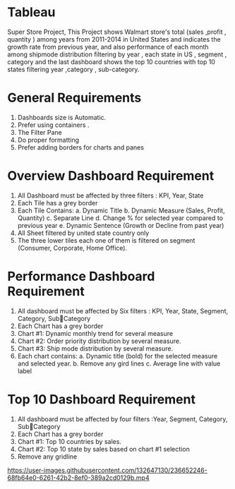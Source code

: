 # Tableau
Super Store Project, This Project shows Walmart store's total (sales ,profit , quantity ) among years from 2011-2014 in United States and indicates the growth rate from previous year, and also performance of each month among shipmode distribution filtering by year , each state in US , segment , category and the last dashboard shows the top 10 countries with top 10 states filtering year ,category , sub-category. 
 
#  General Requirements

1. Dashboards size is Automatic.
2. Prefer using containers .
3. The Filter Pane
4. Do proper formatting
5. Prefer adding borders for charts and panes

# Overview Dashboard Requirement
1. All Dashboard must be affected by three filters : KPI, Year, State
2. Each Tile has a grey border
3. Each Tile Contains: 
   a. Dynamic Title
   b. Dynamic Measure (Sales, Profit, Quantity)
   c. Separate Line
   d. Change % for selected year compared to previous year
   e. Dynamic Sentence (Growth or Decline from past year)
4. All Sheet filtered by united state country only
5. The three lower tiles each one of them is filtered on segment (Consumer, Corporate, 
Home Office).

# Performance Dashboard Requirement
1. All dashboard must be affected by Six filters : KPI, Year, State, Segment, Category, SubCategory
2. Each Chart has a grey border
3. Chart #1: Dynamic monthly trend for several measure
4. Chart #2: Order priority distribution by several measure.
5. Chart #3: Ship mode distribution by several measure.
6. Each chart contains:
   a. Dynamic title (bold) for the selected measure and selected year.
   b. Remove any gird lines
   c. Average line with value label
   
# Top 10 Dashboard Requirement
1. All dashboard must be affected by four filters :Year, Segment, Category, SubCategory
2. Each Chart has a grey border
3. Chart #1: Top 10 countries by sales.
4. Chart #2: Top 10 state by sales based on chart #1 selection
5. Remove any gridline




https://user-images.githubusercontent.com/132647130/236652246-68fb64e0-6261-42b2-8ef0-389a2cd0129b.mp4

